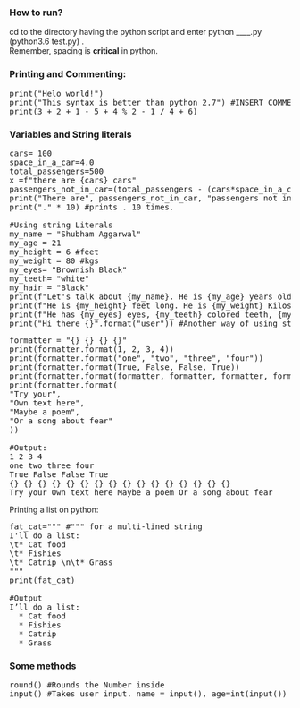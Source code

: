 ### How to run?
cd to the directory having the python script and enter python<VERSION NUMBER> ____.py (python3.6 test.py) .   
Remember, spacing is **critical** in python.  
### Printing and Commenting:
<pre>
print("Helo world!")
print("This syntax is better than python 2.7") #INSERT COMMENT HERE :)
print(3 + 2 + 1 - 5 + 4 % 2 - 1 / 4 + 6)
</pre>

### Variables and String literals
<pre>
cars= 100
space_in_a_car=4.0
total_passengers=500
x =f"there are {cars} cars"
passengers_not_in_car=(total_passengers - (cars*space_in_a_car))
print("There are", passengers_not_in_car, "passengers not in a car.") #There are 100.0 passengers not in a car.
print("." * 10) #prints . 10 times.
  
#Using string Literals
my_name = "Shubham Aggarwal"
my_age = 21
my_height = 6 #feet
my_weight = 80 #kgs
my_eyes= "Brownish Black"
my_teeth= "white"
my_hair = "Black"
print(f"Let's talk about {my_name}. He is {my_age} years old.")
print(f"He is {my_height} feet long. He is {my_weight} Kilos.")
print(f"He has {my_eyes} eyes, {my_teeth} colored teeth, {my_hair} colored hair")
print("Hi there {}".format("user")) #Another way of using string literals
</pre>

<pre>
formatter = "{} {} {} {}"
print(formatter.format(1, 2, 3, 4))
print(formatter.format("one", "two", "three", "four"))
print(formatter.format(True, False, False, True))
print(formatter.format(formatter, formatter, formatter, formatter))
print(formatter.format(
"Try your",
"Own text here",
"Maybe a poem",
"Or a song about fear"
))

#Output:
1 2 3 4
one two three four
True False False True
{} {} {} {} {} {} {} {} {} {} {} {} {} {} {} {}
Try your Own text here Maybe a poem Or a song about fear
</pre>

Printing a list on python:
<pre>
fat_cat=""" #""" for a multi-lined string
I'll do a list:
\t* Cat food
\t* Fishies
\t* Catnip \n\t* Grass
"""
print(fat_cat)

#Output 
I’ll do a list:
  * Cat food
  * Fishies
  * Catnip
  * Grass
</pre>

### Some methods
<pre>
round() #Rounds the Number inside
input() #Takes user input. name = input(), age=int(input()) ,age=input("What's your age") Whats your age will get printed.
</pre>
